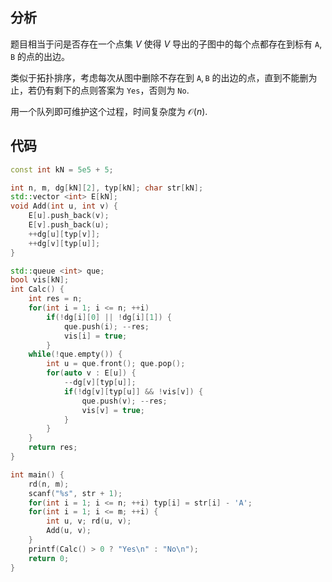 ## 分析

题目相当于问是否存在一个点集 $V$ 使得 $V$ 导出的子图中的每个点都存在到标有 $\mathtt A,\mathtt B$ 的点的出边。

类似于拓扑排序，考虑每次从图中删除不存在到 $\mathtt A,\mathtt B$ 的出边的点，直到不能删为止，若仍有剩下的点则答案为 ``Yes``，否则为 ``No``.

用一个队列即可维护这个过程，时间复杂度为 $\mathcal O(n)$.

## 代码

```cpp
const int kN = 5e5 + 5;

int n, m, dg[kN][2], typ[kN]; char str[kN];
std::vector <int> E[kN];
void Add(int u, int v) {
	E[u].push_back(v);
	E[v].push_back(u);
	++dg[u][typ[v]];
	++dg[v][typ[u]];
}

std::queue <int> que;
bool vis[kN];
int Calc() {
	int res = n;
	for(int i = 1; i <= n; ++i)
		if(!dg[i][0] || !dg[i][1]) {
			que.push(i); --res;
			vis[i] = true;
		}
	while(!que.empty()) {
		int u = que.front(); que.pop();
		for(auto v : E[u]) {
			--dg[v][typ[u]];
			if(!dg[v][typ[u]] && !vis[v]) {
				que.push(v); --res;
				vis[v] = true;
			}
		}
	}
	return res;
}

int main() { 
	rd(n, m);
	scanf("%s", str + 1);
	for(int i = 1; i <= n; ++i) typ[i] = str[i] - 'A';
	for(int i = 1; i <= m; ++i) {
		int u, v; rd(u, v);
		Add(u, v);
	}
	printf(Calc() > 0 ? "Yes\n" : "No\n");
	return 0;
}
```
